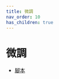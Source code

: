 ```yaml
---
title: 微調
nav_order: 10
has_children: true
---
```


# 微調


* [腳本](https://github.com/samwhelp/note-about-manjaro/tree/gh-pages/_demo/adjustment)
